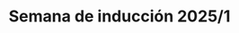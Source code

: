 ---
title: Semana de inducción 2025/1
hide_title: true
sections:
  - type: content_section
    image: images/ESIME.webp
    image_id: esime
    image_alt: ESIME Unidad Zacatenco
  - type: welcome
    h1: ¿Te interesa ser voluntario?
    text: A continuación, realizarás un registro muy sencillo. No olvides leer cuidadosamente.
  - type: boton
    label: Comenzar
    url: /induccion/registro
seo:
  title: Semana de inducción 2025/1
  description: Formulario de registro ESIME Unidad Zacatenco.
  extra:
    - name: 'og:type'
      value: website
      keyName: property
    - name: 'og:title'
      value: Semana de inducción 2025/1
      keyName: property
    - name: 'og:description'
      value: Formulario de registro ESIME Unidad Zacatenco.
      keyName: property
    - name: 'og:image'
      value: images/seo.png
      keyName: property
      relativeUrl: true
    - name: 'twitter:card'
      value: summary_large_image
    - name: 'twitter:title'
      value: Semana de inducción 2025/1
    - name: 'twitter:description'
      value: Formulario de registro ESIME Unidad Zacatenco.
    - name: 'twitter:image'
      value: images/seo.png
      relativeUrl: true
layout: advanced
---